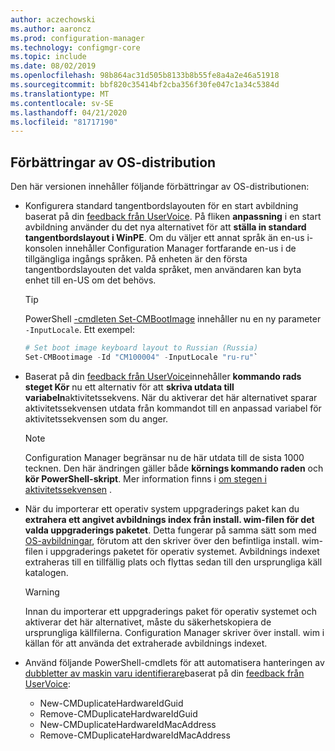```yaml
---
author: aczechowski
ms.author: aaroncz
ms.prod: configuration-manager
ms.technology: configmgr-core
ms.topic: include
ms.date: 08/02/2019
ms.openlocfilehash: 98b864ac31d505b8133b8b55fe8a4a2e46a51918
ms.sourcegitcommit: bbf820c35414bf2cba356f30fe047c1a34c5384d
ms.translationtype: MT
ms.contentlocale: sv-SE
ms.lasthandoff: 04/21/2020
ms.locfileid: "81717190"
---
```

## <a name="improvements-to-os-deployment"></a><a name="bkmk_osd"></a>Förbättringar av OS-distribution

Den här versionen innehåller följande förbättringar av OS-distributionen:

- Konfigurera standard tangentbordslayouten för en start avbildning baserat på din [feedback från UserVoice](https://configurationmanager.uservoice.com/forums/300492-ideas/suggestions/35370691-ability-to-specify-the-keyboard-layout-in-the-boot). På fliken **anpassning** i en start avbildning använder du det nya alternativet för att **ställa in standard tangentbordslayout i WinPE**. Om du väljer ett annat språk än en-us i-konsolen innehåller Configuration Manager fortfarande en-us i de tillgängliga ingångs språken. På enheten är den första tangentbordslayouten det valda språket, men användaren kan byta enhet till en-US om det behövs.<!-- 4910348 -->

    > [!Tip]
    > PowerShell [-cmdleten Set-CMBootImage](https://docs.microsoft.com/powershell/module/configurationmanager/set-cmbootimage?view=sccm-ps) innehåller nu en ny parameter `-InputLocale`. Ett exempel:
    >
    > ```PowerShell
    > # Set boot image keyboard layout to Russian (Russia)
    > Set-CMBootimage -Id "CM100004" -InputLocale "ru-ru"`
    > ```

- Baserat på din [feedback från UserVoice](https://configurationmanager.uservoice.com/forums/300492-ideas/suggestions/37927843-store-output-of-run-command-line-to-tsenv-with-ru)innehåller **kommando rads steget Kör** nu ett alternativ för att **skriva utdata till variabeln**aktivitetssekvens. När du aktiverar det här alternativet sparar aktivitetssekvensen utdata från kommandot till en anpassad variabel för aktivitetssekvensen som du anger.<!-- 4798352  -->

    > [!Note]  
    > Configuration Manager begränsar nu de här utdata till de sista 1000 tecknen. Den här ändringen gäller både **körnings kommando raden** och **kör PowerShell-skript**. Mer information finns i [om stegen i aktivitetssekvensen](../../../../../osd/understand/task-sequence-steps.md) .

- När du importerar ett operativ system uppgraderings paket kan du **extrahera ett angivet avbildnings index från install. wim-filen för det valda uppgraderings paketet**. Detta fungerar på samma sätt som med [OS-avbildningar](../../../../../osd/get-started/manage-operating-system-images.md#BKMK_AddOSImages), förutom att den skriver över den befintliga install. wim-filen i uppgraderings paketet för operativ systemet. Avbildnings indexet extraheras till en tillfällig plats och flyttas sedan till den ursprungliga käll katalogen.<!-- 4931110 -->

    > [!Warning]  
    > Innan du importerar ett uppgraderings paket för operativ systemet och aktiverar det här alternativet, måste du säkerhetskopiera de ursprungliga källfilerna. Configuration Manager skriver över install. wim i källan för att använda det extraherade avbildnings indexet.

- Använd följande PowerShell-cmdlets för att automatisera hanteringen av [dubbletter av maskin varu identifierare](../../../../../osd/deploy-use/use-pxe-to-deploy-windows-over-the-network.md#manage-duplicate-hardware-identifiers)baserat på din [feedback från UserVoice](https://configurationmanager.uservoice.com/forums/300492-ideas/suggestions/18509686-create-a-powershell-cmdlet-too-add-edit-remove-dup):<!-- 4852819 -->
    - New-CMDuplicateHardwareIdGuid
    - Remove-CMDuplicateHardwareIdGuid
    - New-CMDuplicateHardwareIdMacAddress
    - Remove-CMDuplicateHardwareIdMacAddress
